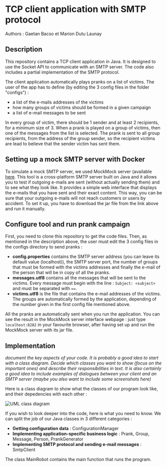 # TCP client application with SMTP protocol

Authors : Gaetan Bacso et Marion Dutu Launay

## Description

This repository contains a TCP client application in Java. It is designed to use the Socket API to communicate with an SMTP server. The code also includes a partial implementation of the SMTP protocol.

The client application automatically plays pranks on a list of victims. The user of the app has to define (by editing the 3 config files in the folder "configs") : 
- a list of the e-mails addresses of the victims
- how many groups of victims should be formed in a given campaign
- a list of e-mail messages to be sent

In every group of victim, there should be 1 sender and at least 2 recipients, for a minimum size of 3. When a prank is played on a group of victims, then one of the messages from the list is selected. The prank is sent to all group recipients, from the address of the group sender, so the recipient victims are lead to believe that the sender victim has sent them.


## Setting up a mock SMTP server with Docker

To simulate a mock SMTP server, we used MockMock server (available [here](https://github.com/tweakers/MockMock). This tool is a cross-platform SMTP server built on Java and it allows you to test if outgoing e-mails are sent (without actually sending them) and to see what they look like. It provides a simple web interface that displays the e-mails that you have sent and their exact content. This way, you can be sure that your outgoing e-mails will not reach customers or users by accident.
To set it up, you have to download the jar file from the link above and run it manually.


## Configure tool and run prank campaign

First, you need to clone this repository to get the code files. Then, as mentioned in the description above, the user must edit the 3 config files in the configs directory to send pranks :
- **config.properties** contains the SMTP server address (you can leave its default value (localhost)), the SMTP server port, the number of groups that must be formed with the victims addresses and finally the e-mail of the person that will be in copy of all the pranks.
- **messages.utf8** contains all the messages that will be sent to the victims. Every message must begin with the line : `Subject: <subject>` and must be separated with `==`.
- **victims.utf8** is the file that contains the e-mail addresses of the victims. The groups are automatically formed by the application, depending of the number given in the first config file mentioned above.

All the pranks are automatically sent when you run the application. You can see the result in the MockMock server interface webpage : just type `localhost:8282` in your favourite browser, after having set up and run the MockMock server with its jar file.

## Implementation
*document the key aspects of your code. It is probably a good idea to start with a class diagram. Decide which classes you want to show (focus on the important ones) and describe their responsibilities in text. It is also certainly a good idea to include examples of dialogues between your client and an SMTP server (maybe you also want to include some screenshots here)*

Here is a class diagram to show what the classes of our program look like, and their depedencies with each other :

![UML class diagram](https://github.com/gaeba95/Teaching-HEIGVD-RES-2019-Labo-SMTP/figures/UML.png)

If you wish to look deeper into the code, here is what you need to know. We can split the job of our Java classes in 3 different categories :
- **Getting configuration data** : ConfigurationManager
- **Implementing application-specific business logic** : Prank, Group, Message, Person, PrankGenerator
- **Implementing SMTP protocol and sending e-mail messages** : SmtpClient

The class MainRobot contains the main function that runs the program.
